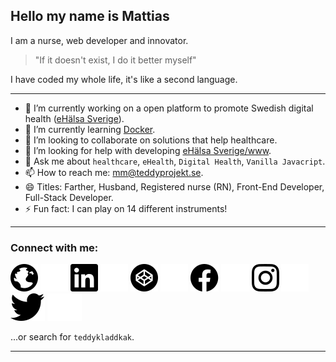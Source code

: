 ## Hello my name is Mattias
I am a nurse, web developer and innovator.
> "If it doesn't exist, I do it better myself"

I have coded my whole life, it's like a second language.

---

- 🔭 I’m currently working on a open platform to promote Swedish digital health ([eHälsa Sverige](https://ehalsasverige.se/)).
- 🌱 I’m currently learning [Docker](https://www.docker.com/).
- 👯 I’m looking to collaborate on solutions that help healthcare.
- 🤔 I’m looking for help with developing [eHälsa Sverige/www](https://github.com/eHalsa-Sverige/www).
- 💬 Ask me about `healthcare`, `eHealth`, `Digital Health`, `Vanilla Javacript`.
- 📫 How to reach me: [mm@teddyprojekt.se](mailto:mm@teddyprojekt.se).
- 😄 Titles: Farther, Husband, Registered nurse (RN), Front-End Developer, Full-Stack Developer.
- ⚡ Fun fact: I can play on 14 different instruments!

---

### Connect with me:
[![globe](https://github.com/teddykladdkak/teddykladdkak/blob/main/ikoner/globe-s.svg)](https://teddyprojekt.se/#gh-light-mode-only)
[![globe](https://github.com/teddykladdkak/teddykladdkak/blob/main/ikoner/globe-v.svg)](https://teddyprojekt.se/#gh-dark-mode-only)
[![linkedin](https://github.com/teddykladdkak/teddykladdkak/blob/main/ikoner/linkedin-s.svg)](https://www.linkedin.com/in/mattias-masback/#gh-light-mode-only)
[![linkedin](https://github.com/teddykladdkak/teddykladdkak/blob/main/ikoner/linkedin-v.svg)](https://www.linkedin.com/in/mattias-masback/#gh-dark-mode-only)
[![codepen](https://github.com/teddykladdkak/teddykladdkak/blob/main/ikoner/codepen-s.svg)](https://codepen.io/teddykladdkak/#gh-light-mode-only)
[![codepen](https://github.com/teddykladdkak/teddykladdkak/blob/main/ikoner/codepen-v.svg)](https://codepen.io/teddykladdkak/#gh-dark-mode-only)
[![facebook](https://github.com/teddykladdkak/teddykladdkak/blob/main/ikoner/facebook-s.svg)](https://www.facebook.com/teddykladdkaka#gh-light-mode-only)
[![facebook](https://github.com/teddykladdkak/teddykladdkak/blob/main/ikoner/facebook-v.svg)](https://www.facebook.com/teddykladdkaka#gh-dark-mode-only)
[![instagram](https://github.com/teddykladdkak/teddykladdkak/blob/main/ikoner/instagram-s.svg)](https://instagram.com/teddykladdkak/#gh-light-mode-only)
[![instagram](https://github.com/teddykladdkak/teddykladdkak/blob/main/ikoner/instagram-v.svg)](https://instagram.com/teddykladdkak/#gh-dark-mode-only)
[![twitter](https://github.com/teddykladdkak/teddykladdkak/blob/main/ikoner/twitter-s.svg)](https://twitter.com/teddykladdkaka#gh-light-mode-only)
[![twitter](https://github.com/teddykladdkak/teddykladdkak/blob/main/ikoner/twitter-v.svg)](https://twitter.com/teddykladdkaka#gh-dark-mode-only)

...or search for `teddykladdkak`.

---
